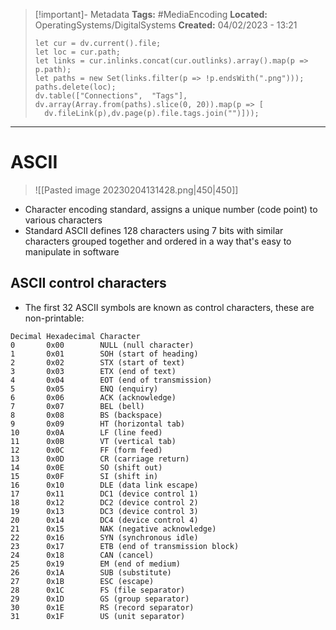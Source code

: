 > [!important]- Metadata
> **Tags:** #MediaEncoding 
> **Located:** OperatingSystems/DigitalSystems
> **Created:** 04/02/2023 - 13:21
> ```dataviewjs
>let cur = dv.current().file;
>let loc = cur.path;
>let links = cur.inlinks.concat(cur.outlinks).array().map(p => p.path);
>let paths = new Set(links.filter(p => !p.endsWith(".png")));
>paths.delete(loc);
>dv.table(["Connections",  "Tags"], dv.array(Array.from(paths).slice(0, 20)).map(p => [
>   dv.fileLink(p),dv.page(p).file.tags.join("")]));
> ```

___
# ASCII

> ![[Pasted image 20230204131428.png|450|450]]
- Character encoding standard, assigns a unique number (code point) to various characters
- Standard ASCII defines 128 characters using 7 bits with similar characters grouped together and ordered in a way that's easy to manipulate in software
## ASCII control characters
- The first 32 ASCII symbols are known as control characters, these are non-printable:
```
Decimal	Hexadecimal	Character
0		0x00		NULL (null character)
1		0x01		SOH (start of heading)
2		0x02		STX (start of text)
3		0x03		ETX (end of text)
4		0x04		EOT (end of transmission)
5		0x05		ENQ (enquiry)
6		0x06		ACK (acknowledge)
7		0x07		BEL (bell)
8		0x08		BS (backspace)
9		0x09		HT (horizontal tab)
10		0x0A		LF (line feed)
11		0x0B		VT (vertical tab)
12		0x0C		FF (form feed)
13		0x0D		CR (carriage return)
14		0x0E		SO (shift out)
15		0x0F		SI (shift in)
16		0x10		DLE (data link escape)
17		0x11		DC1 (device control 1)
18		0x12		DC2 (device control 2)
19		0x13		DC3 (device control 3)
20		0x14		DC4 (device control 4)
21		0x15		NAK (negative acknowledge)
22		0x16		SYN (synchronous idle)
23		0x17		ETB (end of transmission block)
24		0x18		CAN (cancel)
25		0x19		EM (end of medium)
26		0x1A		SUB (substitute)
27		0x1B		ESC (escape)
28		0x1C		FS (file separator)
29		0x1D		GS (group separator)
30		0x1E		RS (record separator)
31		0x1F		US (unit separator)
```
